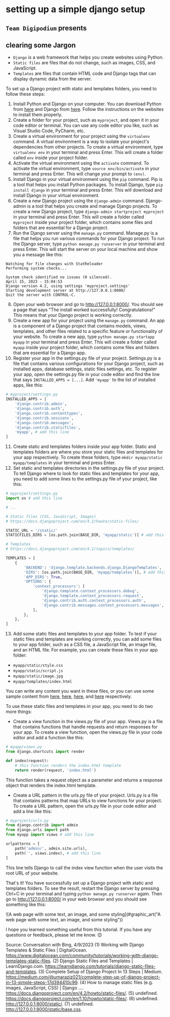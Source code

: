 # setting up a simple django setup 

`Team Digipodium` presents
---
## clearing some Jargon
- `Django` is a web framework that helps you create websites using Python.
- `Static files` are files that do not change, such as images, CSS, and JavaScript. 
- `Templates` are files that contain HTML code and Django tags that can display dynamic data from the server.

To set up a Django project with static and templates folders, you need to follow these steps:

1. Install Python and Django on your computer. You can download Python from [here](^1^) and Django from [here](^2^). Follow the instructions on the websites to install them properly.
2. Create a folder for your project, such as `myproject`, and open it in your code editor or terminal. You can use any code editor you like, such as Visual Studio Code, PyCharm, etc.
3. Create a virtual environment for your project using the `virtualenv` command. A virtual environment is a way to isolate your project's dependencies from other projects. To create a virtual environment, type `virtualenv env` in your terminal and press Enter. This will create a folder called `env` inside your project folder.
4. Activate the virtual environment using the `activate` command. To activate the virtual environment, type `source env/bin/activate` in your terminal and press Enter. This will change your prompt to `(env)`.
5. Install Django in your virtual environment using the `pip` command. Pip is a tool that helps you install Python packages. To install Django, type `pip install django` in your terminal and press Enter. This will download and install Django in your virtual environment.
6. Create a new Django project using the `django-admin` command. Django-admin is a tool that helps you create and manage Django projects. To create a new Django project, type `django-admin startproject myproject` in your terminal and press Enter. This will create a folder called `myproject` inside your project folder, which contains some files and folders that are essential for a Django project.
7. Run the Django server using the `manage.py` command. Manage.py is a file that helps you run various commands for your Django project. To run the Django server, type `python manage.py runserver` in your terminal and press Enter. This will start the server on your local machine and show you a message like this:

```
Watching for file changes with StatReloader
Performing system checks...

System check identified no issues (0 silenced).
April 15, 2023 - 15:04:53
Django version 4.2, using settings 'myproject.settings'
Starting development server at http://127.0.0.1:8000/
Quit the server with CONTROL-C.
```

8. Open your web browser and go to http://127.0.0.1:8000/. You should see a page that says "The install worked successfully! Congratulations!" This means that your Django project is working correctly.
9. Create a new app for your project using the `manage.py` command. An app is a component of a Django project that contains models, views, templates, and other files related to a specific feature or functionality of your website. To create a new app, type `python manage.py startapp myapp` in your terminal and press Enter. This will create a folder called `myapp` inside your project folder, which contains some files and folders that are essential for a Django app.
10. Register your app in the settings.py file of your project. Settings.py is a file that contains various configurations for your Django project, such as installed apps, database settings, static files settings, etc. To register your app, open the settings.py file in your code editor and find the line that says `INSTALLED_APPS = [...]`. Add `'myapp'` to the list of installed apps, like this:

```python
# myproject/settings.py
INSTALLED_APPS = [
    'django.contrib.admin',
    'django.contrib.auth',
    'django.contrib.contenttypes',
    'django.contrib.sessions',
    'django.contrib.messages',
    'django.contrib.staticfiles',
    'myapp', # add this line
]
```

11. Create static and templates folders inside your app folder. Static and templates folders are where you store your static files and templates for your app respectively. To create these folders, type `mkdir myapp/static myapp/templates` in your terminal and press Enter.
12. Set static and templates directories in the settings.py file of your project. To tell Django where to look for static files and templates for your app, you need to add some lines to the settings.py file of your project, like this:

```python
# myproject/settings.py
import os # add this line

# ...

# Static files (CSS, JavaScript, Images)
# https://docs.djangoproject.com/en/4.2/howto/static-files/

STATIC_URL = '/static/'
STATICFILES_DIRS = [os.path.join(BASE_DIR, 'myapp/static')] # add this line

# Templates
# https://docs.djangoproject.com/en/4.2/topics/templates/

TEMPLATES = [
    {
        'BACKEND': 'django.template.backends.django.DjangoTemplates',
        'DIRS': [os.path.join(BASE_DIR, 'myapp/templates')], # add this line
        'APP_DIRS': True,
        'OPTIONS': {
            'context_processors': [
                'django.template.context_processors.debug',
                'django.template.context_processors.request',
                'django.contrib.auth.context_processors.auth',
                'django.contrib.messages.context_processors.messages',
            ],
        },
    },
]
```

13. Add some static files and templates to your app folder. To test if your static files and templates are working correctly, you can add some files to your app folder, such as a CSS file, a JavaScript file, an image file, and an HTML file. For example, you can create these files in your app folder:

- `myapp/static/style.css`
- `myapp/static/script.js`
- `myapp/static/image.jpg`
- `myapp/templates/index.html`

You can write any content you want in these files, or you can use some sample content from [here](^3^), [here](^4^), [here](^5^), and [here](^6^) respectively.

To use these static files and templates in your app, you need to do two more things:

- Create a view function in the views.py file of your app. Views.py is a file that contains functions that handle requests and return responses for your app. To create a view function, open the views.py file in your code editor and add a function like this:

```python
# myapp/views.py
from django.shortcuts import render

def index(request):
    # this function renders the index.html template
    return render(request, 'index.html')
```

This function takes a request object as a parameter and returns a response object that renders the index.html template.

- Create a URL pattern in the urls.py file of your project. Urls.py is a file that contains patterns that map URLs to view functions for your project. To create a URL pattern, open the urls.py file in your code editor and add a line like this:

```python
# myproject/urls.py
from django.contrib import admin
from django.urls import path
from myapp import views # add this line

urlpatterns = [
    path('admin/', admin.site.urls),
    path('', views.index), # add this line
]
```

This line tells Django to call the index view function when the user visits the root URL of your website.

That's it! You have successfully set up a Django project with static and templates folders. To see the result, restart the Django server by pressing Ctrl+C in your terminal and typing `python manage.py runserver` again. Then go to http://127.0.0.1:8000/ in your web browser and you should see something like this:

![A web page with some text, an image, and some styling](#graphic_art("A web page with some text, an image, and some styling"))

I hope you learned something useful from this tutorial. If you have any questions or feedback, please let me know. 😊

Source: Conversation with Bing, 4/9/2023
(1) Working with Django Templates & Static Files | DigitalOcean. https://www.digitalocean.com/community/tutorials/working-with-django-templates-static-files.
(2) Django Static Files and Templates | LearnDjango.com. https://learndjango.com/tutorials/django-static-files-and-templates.
(3) Complete Setup of Django Project In 13 Steps | Medium. https://medium.com/@umaraziz021/complete-step-up-of-django-project-in-13-simple-steps-17d394410c99.
(4) How to manage static files (e.g. images, JavaScript, CSS) | Django .... https://docs.djangoproject.com/en/4.2/howto/static-files/.
(5) undefined. https://docs.djangoproject.com/en/1.10/howto/static-files/.
(6) undefined. http://127.0.0.1:8000/static/.
(7) undefined. http://127.0.0.1:8000/static/base.css.
